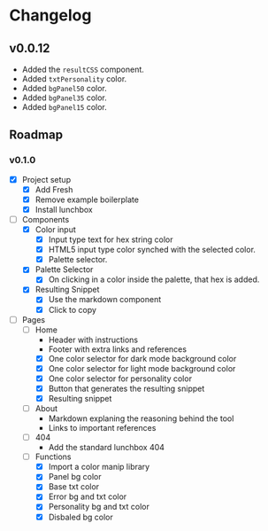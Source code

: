 # Changelog

## v0.0.12

- Added the `resultCSS` component.
- Added `txtPersonality` color.
- Added `bgPanel50` color.
- Added `bgPanel35` color.
- Added `bgPanel15` color.

## Roadmap

### v0.1.0

- [x] Project setup
  - [x] Add Fresh
  - [x] Remove example boilerplate
  - [x] Install lunchbox
- [ ] Components
  - [x] Color input
    - [x] Input type text for hex string color
    - [x] HTML5 input type color synched with the selected color.
    - [x] Palette selector.
  - [x] Palette Selector
    - [x] On clicking in a color inside the palette, that hex is added.
  - [x] Resulting Snippet
    - [x] Use the markdown component
    - [x] Click to copy
- [ ] Pages
  - [ ] Home
    - Header with instructions
    - Footer with extra links and references
    - [x] One color selector for dark mode background color
    - [x] One color selector for light mode background color
    - [x] One color selector for personality color
    - [x] Button that generates the resulting snippet
    - [x] Resulting snippet
  - [ ] About
    - Markdown explaning the reasoning behind the tool
    - Links to important references
  - [ ] 404
    - Add the standard lunchbox 404
  - [ ] Functions
    - [x] Import a color manip library
    - [x] Panel bg color
    - [x] Base txt color
    - [x] Error bg and txt color
    - [x] Personality bg and txt color
    - [x] Disbaled bg color
